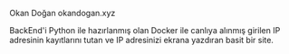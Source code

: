 Okan Doğan
okandogan.xyz

BackEnd'i Python ile hazırlanmış olan Docker ile canlıya alınmış girilen IP adresinin kayıtlarını tutan ve IP adresinizi ekrana yazdıran basit bir site.
